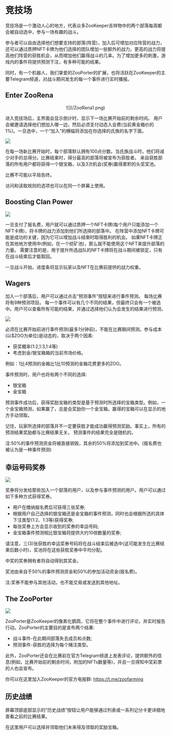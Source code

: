 # 竞技场

竞技场是一个激动人心的地方，代表众多ZooKeeper吉祥物中的两个部落每周都会被自动选中，参与一场有趣的战斗。

参与者可以自由选择他们想要支持的部落(阵营)，加入后可增加对应阵营的战力，还可以通过质押NFT卡牌为他们选择的团队增加一些额外的战力。更高的战力将提高他们阵营的获胜机会，从而增加他们赢得战斗的几率。为了增加更多的刺激，游戏内的事件将提供预测下注，有多种可能的结果。

同时，有一个机器人，我们挚爱的ZooPorter的扩展，也将活跃在ZooKeeper的主要Telegram频道，对战斗期间发生的每一个事件进行实时播报。
## Enter ZooRena

<center style={{marginTop:10}}>
![](/ZooRena1.png)
</center>

进入竞技场后，主界面会显示倒计时，显示下一场比赛开始前的剩余时间。
用户会被邀请选择他们想加入哪一边，然后必须支付动态入会费(当前黄金箱价的1%)。一旦选中，一个“加入”的横幅将添加在你选择的氏族的名字下面。

![](/ZooRena5.png)

在每一场新比赛开始时，每个部落默认拥有100点分数。当氏族战斗时，他们将减少对手的总得分。比赛结束时，得分最高的部落将被宣布为获胜者。
来自获胜部落的所有用户都将获得一个银宝箱，以及3次机会(奖券)赢得累积的头奖奖池。

比赛不可能以平局告终。

访问和读取规则的选项也可以在同一个屏幕上使用。

## Boosting Clan Power

![](/ZooRena6.jpg)

一旦支付了报名费，用户就可以通过质押一个NFT卡牌(每个用户只能添加一个NFT卡牌)，将卡牌的战力添加到他们所选择的部落中。
在阵营中添加NFT卡牌可能是成功的关键，因为它可以增加战斗结束时取得胜利的机会。
如果NFT卡牌正在其他地方使用中(例如，在一个挖矿池)，那么就不能使用这个NFT来提升部落的力量。
需要注意的是，用于提升所选战队的NFT卡牌将在战斗期间被锁定，只有在战斗结束后才能取回。

一旦战斗开始，进度条将显示玩家以及NFT在比赛前提供的战力权重。

## Wagers

加入一个部落后，用户可以通过点击“预测事件”按钮来进行事件预测。
每场比赛将有9种预测项目。
每一个事件可以有几个不同的结果，但最终只会有一个被选中。用户可以查看所有可能的结果，并通过选择他们认为会发生的结果进行预测。

![](/ZooRena2.png)

必须在比赛开始前进行事件预测(最多1分钟前)，不能在比赛期间预测。参与成本(以$ZOO为单位)是动态的，取决于两个因素:
*  获奖概率(1:2,1:3,1:4等)
*  考虑到金/银宝箱箱的当前市场价格。

例如：1比4预测的金箱比1比10预测的金箱花费更多的ZOO。

事件预测时，用户也将有两个不同的选择:
*  银宝箱
*  金宝箱

预测事件成功后，获得奖励宝箱的类型是基于预测时所选择的宝箱类型。例如，一个金宝箱预测，如果赢了，总是会奖励你一个金宝箱。赢得的宝箱可以在显示的地方手动领取。

记住，玩家所选择的部落并不一定要获胜才能成功赢得预测奖励。事实上，所有的预测结果奖励都与比赛结果无关。
预测事件的结果完全是随机的。

注:50%的事件预测资金将被直接销毁，其余的50%将添加到奖池中。(报名费也被认为是一种事件预测)

## 幸运号码奖券

![](/ZooRena3.png)

奖券将分发给那些加入一个部落的用户，以及参与事件预测的用户。用户可以通过如下多种方式获得奖券。

*  用户在缴纳报名费后可获得三张奖券;
*  根据用户自己选择的银宝箱还是金宝箱的事件预测，同时也会根据所选的具体下注类型(1:2、1:3等)获得奖券;
*  每张奖券上方会显示收到的奖券的幸运号码;
*  金宝箱事件预测相比银宝箱将提供大约10倍数量的奖券;

请注意，三(3)张获胜的幸运奖券号码将在战斗结束后被选中(这可能发生在比赛结束后数小时)，奖池将在这些获胜奖券中平均分配。

中奖的奖券拥有者将自动得到其奖金。

奖池由来自于50%的事件预测资金和50%的参加活动资金(报名费)。

注:奖券不能参与其他活动，也不能交易或发送到其他地址。

## The ZooPorter

![](/ZooRena4.png)

ZooPorter是ZooKeeper的像素化鹦鹉，它将在整个事件中进行评论，并实时报告行动。ZooPorter的主要目的是宣布两个结果:

*  战斗事件-在此期间部落失去成员和点数;
*  预测事件-获胜的选择为每个赌注类型。

此外，ZooPorter还会在比赛前在官方Telegram频道上发表评论，提供额外的信息(例如，比赛开始前的剩余时间，附加的NFTs数量等)，并且一旦得知中奖彩票的人也会宣布。

你可以在这里加入ZooKeeper的官方电报群: https://t.me/zoofarming

## 历史战绩

屏幕顶部底部显示的“历史战绩”按钮让用户能够通过列表或一系列记分卡更详细地查看之前的比赛结果。

在这里用户可以选择并领取他们未来得及领取的奖励宝箱。

